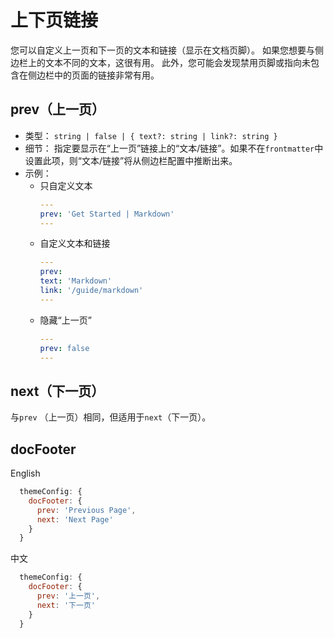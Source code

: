 # 上下页链接

您可以自定义上一页和下一页的文本和链接（显示在文档页脚）。
如果您想要与侧边栏上的文本不同的文本，这很有用。
此外，您可能会发现禁用页脚或指向未包含在侧边栏中的页面的链接非常有用。

## prev（上一页）

- 类型： `string | false | { text?: string | link?: string }`
- 细节： 
  指定要显示在“上一页”链接上的“文本/链接”。如果不在`frontmatter`中设置此项，则“文本/链接”将从侧边栏配置中推断出来。
- 示例：
  - 只自定义文本
    ```yaml
    ---
    prev: 'Get Started | Markdown'
    ---
    ```
  - 自定义文本和链接
    ```yaml
    ---
    prev:
    text: 'Markdown'
    link: '/guide/markdown'
    ---
    ```
  - 隐藏“上一页”
    ```yaml
    ---
    prev: false
    ---
    ```

## next（下一页）

与`prev` （上一页）相同，但适用于`next`（下一页）。

## docFooter

English

```js
  themeConfig: {
    docFooter: {
      prev: 'Previous Page',
      next: 'Next Page'
    }
  }
```
中文

```js
  themeConfig: {
    docFooter: {
      prev: '上一页',
      next: '下一页'
    }
  }
```




